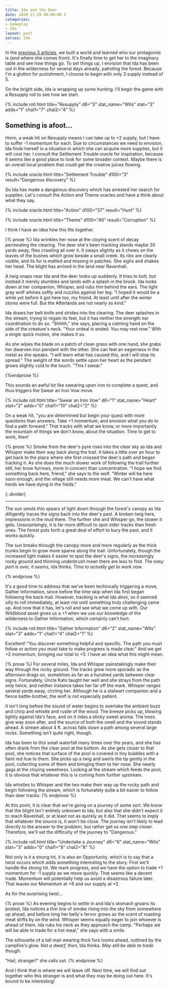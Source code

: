 ```yaml
---
title: Ida and the Deer
date: 2020-11-20 00:00:00 Z
categories:
- Gameplay
- Ida
layout: post
series: Ida
---
```


In the [previous 5 articles](#TOC), we built a world and learned who our protagonist is (and where she comes from).
It's finally time to get her to the imaginary table and see how things go.
To set things up, I envision that Ida has been out in the wilderness for several days already, patroling the forest.
Because I'm a glutton for punishment, I choose to begin with only 3 supply instead of 5.

On the bright side, Ida is wrapping up some hunting. I'll begin the game with a Resupply roll to see how we start.

{% include roll.html
    title="Resupply"
    d6="3"
    stat_name="Wits"
    stat="3"
    adds="1"
    chal1="7"
    chal2="4"
 %}

## Something is afoot...

Hmm, a weak hit on Resupply means I can take up to +2 supply, but I have to suffer -1 momentum for each.
Due to circumstances we need to envision, Ida finds herself in a situation in which she can acquire more supplies,
but it will cost her.
I consult the Settlement Trouble oracle for inspiration, because it seems like a good place to look for some broader context.
Maybe there is an overall local problem that could get the creative juices flowing.

{% include oracle.html
    title="Settlement Trouble"
    d100="3"
    result="Dangerous discovery"
    %}

So Ida has made a dangerous discovery which has arrested her search for supplies.
Let's consult the Action and Theme oracles and have a think about what they say.

{% include oracle.html
    title="Action"
    d100="37"
    result="Hunt"
    %}

{% include oracle.html
    title="Theme"
    d100="46"
    result="Corruption"
    %}

I think I have an idea how this fits together.

{% prose %}
  Ida wrinkles her nose at the cloying scent of decay permeating the clearing.
  The deer she's been tracking stands maybe 20 yards away, flies crawling all over it.
  It sways slightly as it chews on the leaves of the bushes which grow beside a small creek.
  Its ribs are clearly visible, and its fur is matted and missing in patches. She sighs and shakes her head.
  The blight has arrived in the land near Ravenhall.

  A twig snaps near Ida and the deer looks up suddenly.
  It tries to bolt, but instead it merely stumbles and lands with a splash in the brook.
  Ida looks down at her companion, Whisper, and rubs him behind the ears.
  The light gray wolf whines softly and nuzzles against her leg.
  "I hoped it would be a while yet before it got here too, my friend.
  At least until after the winter stores were full.
  But the Afterlands are not nearly so kind."

  Ida draws her belt knife and strides into the clearing.
  The deer splashes in the stream, trying to regain its feet, but it has neither the strength nor coordination to do so.
  "Shhhh," she says, placing a calming hand on the side of the creature's neck.
  "Your ordeal is ended. You may rest now."
  With a single quick motion, she makes it so.

  As she wipes the blade on a patch of clean grass with one hand, she grabs her dwarven iron pendant with the other.
  She can feel an eagerness in the metal as she speaks.
  "I will learn what has caused this, and I will stop its spread."
  The weight of the words settle upon her heart as the pendant grows slightly cold to the touch.
  "This I swear."

{%endprose %}

This sounds an awful lot like swearing upon iron to complete a quest, and thus triggers the Swear an Iron Vow move.

{% include roll.html
    title="Swear an Iron Vow"
    d6="1"
    stat_name="Heart"
    stat="2"
    adds="0"
    chal1="10"
    chal2="2"
 %}

On a weak hit, "you are determined but begin your quest with more questions than answers.
Take +1 momentum, and envision what you do to find a path forward."
That tracks with what we know, or more importantly the mountain of things we don't know, about the situation.
Time to get to work, then!

{% prose %}
  Smoke from the deer's pyre rises into the clear sky as Ida and Whisper make their way back along the trail.
  It takes a little over an hour to get back to the place where she first crossed the deer's path and began tracking it.
  As she does the much slower work of following the trail further still, her brow furrows, more in concern than concentration.
  "I hope we find something back here, friend," she says to the wolf.
  "Winter will be here soon enough, and the village still needs more meat.
  We can't have what herds we have dying in the fields."

  {:.divider}
  - - - - -

  The sun sends thin spears of light down through the forest's canopy as Ida dilligently traces the signs back into the deer's past.
  A broken twig here, impressions in the mud there.
  The further she and Whisper go, the slower it gets.
  Unsurprisingly, it is far more difficult to spot older tracks than fresh ones.
  The forest puts forth a great deal of effort to bury the past, and it works quickly.

  The sun breaks through the canopy more and more regularly as the thick trunks begin to grow more sparse along the trail.
  Unfortunately, though the increased light makes it easier to spot the deer's signs,
  the increasingly rocky ground and thinning underbrush mean there are less to find.
  _The easy part is over, it seems,_ Ida thinks. _Time to actually get to work now._

{% endprose %}

It's a good time to address that we've been techincally triggering a move, Gather Information,
since before the time skip when Ida first began following the back-trail.
However, tracking is what Ida _does_, so it seemed silly to roll immediately, at least not until something truly
challenging came up.
And now that it has, let's roll and see what we come up with.
Our Wildblood asset gives us a +1 when we use our knowledge of the wilderness to Gather Information,
which certainly can't hurt.

{% include roll.html
    title="Gather Information"
    d6="2"
    stat_name="Wits"
    stat="3"
    adds="1"
    chal1="4"
    chal2="1"
%}
 
Excellent! "You discover something helpful and specific.
The path you must follow or action you must take to make progress is made clear."
And we get +2 momentum, bringing our total to +5.
I have an idea what this might mean.

{% prose %}
  For several miles, Ida and Whisper painstakingly make their way through the rocky ground.
  The tracks grow more sporadic as the afternoon drags on, sometimes as far as a hundred yards between clear signs.
  Fortunately, Uncle Kato taught her well and she strays from the path only twice, and neither instance takes her far off the mark.
  Whisper ranges several yards away, circling her.
  Although he is a stalwart companion and a fierce battle-brother, the wolf is not especially patient.

  It isn't long before the sound of water begins to overtake the ambient buzz and chirp and whistle and rustle of the wood.
  The breeze picks up, blowing lightly against Ida's face, and on it rides a sticky sweet aroma.
  The trees give way soon after, and the source of both the smell and the sound stands ahead.
  A stream about 4 ft. across falls down a path among several large rocks.
  Something isn't quite right, though.

  Ida has been to this small waterfall many times over the years, and she has often drank from the clear pool at the bottom.
  As she gets closer to that pool, she notices that surface of the pool is covered in tiny bubbles with a faint red hue to them.
  She picks up a twig and swirls the tip gently in the pool, collecting some of them and bringing them to her nose.
  She nearly gags at the cloying sweetness.
  Looking at the stream which feeds the pool, it is obvious that whatever this is is coming from further upstream.

  Ida whistles to Whisper and the two make their way up the rocky path and begin following the stream, which is fortunately quite a bit easier to follow than deer tracks.
{% endprose %}

At this point, it is clear that we're going on a journey of some sort.
We know that the blight isn't entirely unknown to Ida, but also that she didn't expect it to reach Ravenhall, or at least not as quickly as it did.
That seems to imply that whatever the source is, it won't be close.
The journey isn't likely to lead directly to the answer to the problem, but rather get us one step closer.
Therefore, we'll set the difficulty of the journey to "Dangerous."

{% include roll.html
    title="Undertake a Journey"
    d6="6"
    stat_name="Wits"
    stat="3"
    adds="0"
    chal1="8"
    chal2="8"
%}

Not only is it a strong hit, it is also an Opportunity, which is to say that a twist occurs which adds something interesting to the story.
First we'll handle the strong hit.
We mark progress, and we have the option to trade +1 momentum for -1 supply as we move quickly.
That seems like a decent trade.
Momentum will potentially help us avoid a disastrous failure later.
That leaves our Momentum at +6 and our supply at +2.

As for the surprising twist...

{% prose %}
  As evening begins to settle in and Ida's stomach groans its protest,
  Ida notices a thin line of smoke rising into the sky from somewhere up ahead,
  and before long her belly's fervor grows as the scent of roasting meat drifts by on the wind.
  Whisper seems equally eager to join whoever is ahead of them.
  Ida rubs his neck as they approach the camp.
  "Perhaps we will be able to trade for a hot meal," she says with a smile.

  The silhouette of a tall man wearing thick furs looms ahead, outlined by the campfire's glow.
  _Not a dwarf, then,_ Ida thinks. _May still be able to trade though._

  "Hail, stranger!" she calls out.
{% endprose %}

And I think that is where we will leave off.
Next time, we will find out together who this stranger is and what they may be doing out here.
It's bound to be interesting!